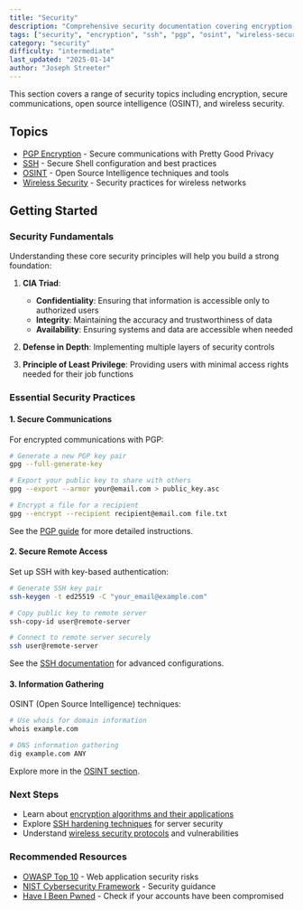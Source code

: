 ```yaml
---
title: "Security"
description: "Comprehensive security documentation covering encryption, secure communications, OSINT, wireless security, and security best practices"
tags: ["security", "encryption", "ssh", "pgp", "osint", "wireless-security", "cybersecurity"]
category: "security"
difficulty: "intermediate"
last_updated: "2025-01-14"
author: "Joseph Streeter"
---
```


This section covers a range of security topics including encryption, secure communications, open source intelligence (OSINT), and wireless security.

## Topics

- [PGP Encryption](pgp/index.md) - Secure communications with Pretty Good Privacy
- [SSH](ssh/index.md) - Secure Shell configuration and best practices
- [OSINT](osint/index.md) - Open Source Intelligence techniques and tools
- [Wireless Security](wireless/index.md) - Security practices for wireless networks

## Getting Started

### Security Fundamentals

Understanding these core security principles will help you build a strong foundation:

1. **CIA Triad**:
   - **Confidentiality**: Ensuring that information is accessible only to authorized users
   - **Integrity**: Maintaining the accuracy and trustworthiness of data
   - **Availability**: Ensuring systems and data are accessible when needed

2. **Defense in Depth**: Implementing multiple layers of security controls

3. **Principle of Least Privilege**: Providing users with minimal access rights needed for their job functions

### Essential Security Practices

#### 1. Secure Communications

For encrypted communications with PGP:

```bash
# Generate a new PGP key pair
gpg --full-generate-key

# Export your public key to share with others
gpg --export --armor your@email.com > public_key.asc

# Encrypt a file for a recipient
gpg --encrypt --recipient recipient@email.com file.txt
```

See the [PGP guide](pgp/index.md) for more detailed instructions.

#### 2. Secure Remote Access

Set up SSH with key-based authentication:

```bash
# Generate SSH key pair
ssh-keygen -t ed25519 -C "your_email@example.com"

# Copy public key to remote server
ssh-copy-id user@remote-server

# Connect to remote server securely
ssh user@remote-server
```

See the [SSH documentation](ssh/index.md) for advanced configurations.

#### 3. Information Gathering

OSINT (Open Source Intelligence) techniques:

```bash
# Use whois for domain information
whois example.com

# DNS information gathering
dig example.com ANY
```

Explore more in the [OSINT section](osint/index.md).

### Next Steps

- Learn about [encryption algorithms and their applications](pgp/05-encryption.md)
- Explore [SSH hardening techniques](ssh/index.md) for server security
- Understand [wireless security protocols](wireless/index.md) and vulnerabilities

### Recommended Resources

- [OWASP Top 10](https://owasp.org/www-project-top-ten/) - Web application security risks
- [NIST Cybersecurity Framework](https://www.nist.gov/cyberframework) - Security guidance
- [Have I Been Pwned](https://haveibeenpwned.com/) - Check if your accounts have been compromised
